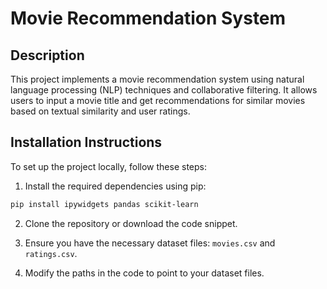 # Movie Recommendation System

## Description

This project implements a movie recommendation system using natural language processing (NLP) techniques and collaborative filtering. It allows users to input a movie title and get recommendations for similar movies based on textual similarity and user ratings.

## Installation Instructions

To set up the project locally, follow these steps:

1. Install the required dependencies using pip:

```bash
pip install ipywidgets pandas scikit-learn
```

2. Clone the repository or download the code snippet.

3. Ensure you have the necessary dataset files: `movies.csv` and `ratings.csv`.

4. Modify the paths in the code to point to your dataset files.
